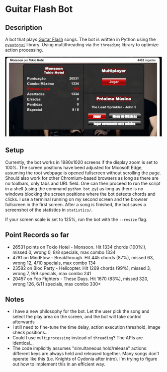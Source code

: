 # Guitar Flash Bot

## Description
A bot that plays [Guitar Flash](guitarflash.com) songs. The bot is written in Python using the [`pyautogui`](https://pyautogui.readthedocs.io/en/latest/) library. Using multithreading via the `threading` library to optimize action processing.

![The first 100%!](https://github.com/joaoreboucas1/guitar_flash_bot/blob/main/100_percent.png?raw=true)

## Setup
Currently, the bot works in 1980x1020 screens if the display zoom is set to 100%. The screen positions have beed adjusted for Micosoft Edge, assuming the root webpage is opened fullscreen without scrolling the page. Should also work for other Chromium-based browsers as long as there are no toolbars, only tabs and URL field. One can then proceed to run the script in a shell (using the command `python bot.py`) as long as there is no windows blocking the screen positions where the bot detects chords and clicks. I use a terminal running on my second screen and the browser fullscreen in the first screen. After a song is finished, the bot saves a screenshot of the statistics in `statistics/`. 

If your screen scale is set to 125%, run the bot with the `--resize` flag.

## Point Records so far
- 26531 points on Tokio Hotel - Monsoon. Hit 1334 chords (100%!), missed 0, wrong 0, 8/8 specials, max combo 1334
- 4781 on MindFlow - Breakthrough. Hit 445 chords (87%), missed 63, wrong 12, 4/10 specials, max combo 134
- 23582 on Bloc Party - Helicopter. Hit 1269 chords (99%), missed 3, wrong 7, 9/9 specials, max combo 241
- 20457 on Foo Fighters - These Days. Hit 1670 (83%), missed 320, wrong 126, 6/11 specials, max combo 330*

## Notes
- I have a new philosophy for the bot. Let the user pick the song and select the play area on the screen, and the bot will take control afterwards
- I still need to fine-tune the time delay, action execution threshold, image check positions...
- Could I use `multiprocessing` instead of `threading`? The APIs are identical...
- The code implicitly assumes "simultaneous hold/release" actions: different keys are always held and released together. Many songs don't operate like this (i.e. Knights of Cydonia after intro). I'm trying to figure out how to implement this in an efficient way.